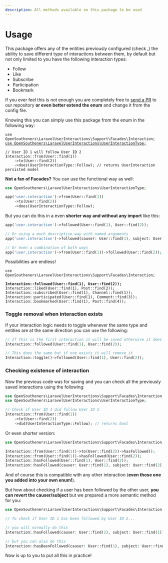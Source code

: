 ```yaml
---
description: All methods available on this package to be used
---
```


# Usage

This package offers any of the entities previously configured (check [.](./ "mention")) the ability to save different type of interactions between them, by default but not only limited to you have the following interaction types:

* Follow
* Like
* Subscribe
* Participation
* Bookmark

If you ever feel this is not enough you are completely free to [send a PR](https://github.com/open-southeners/laravel-user-interactions/compare) to our repository **or even better extend the enum** and change it from the config file.

Knowing this you can simply use this package from the enum in the following way:

<pre class="language-php"><code class="lang-php">use OpenSoutheners\LaravelUserInteractions\Support\Facades\Interaction;
<a data-footnote-ref href="#user-content-fn-1">use OpenSoutheners\LaravelUserInteractions\UserInteractionType;</a>

// User ID 1 will follow User ID 2
Interaction::from(User::find(1))
    ->to(User::find(2))
    ->does(UserInteractionType::Follow); // returns UserInteraction persisted model
</code></pre>

**Not a fan of Facades?** You can use the functional way as well:

```php
use OpenSoutheners\LaravelUserInteractions\UserInteractionType;

app('user.interaction')->from(User::find(1))
    ->to(User::find(2))
    ->does(UserInteractionType::Follow);
```

But you can do this in a even **shorter way and without any import** like this:

```php
app('user.interaction')->followed(User::find(1), User::find(2));

// Or using a much descriptive way with named arguments
app('user.interaction')->followed(causer: User::find(1), subject: User::find(2));

// Or even a combination of both ways
app('user.interaction')->from(User::find(1))->followed(User::find(2));
```

Possibilities are endless!

<pre class="language-php"><code class="lang-php">use OpenSoutheners\LaravelUserInteractions\Support\Facades\Interaction;

<strong>Interaction::followed(User::find(1), User::find(2));
</strong>Interaction::liked(User::find(1), Post::find(2));
Interaction::subscribed(User::find(1), Channel::find(1));
Interaction::participated(User::find(1), Comment::find(3));
Interaction::bookmarked(User::find(1), Post::find(4));
</code></pre>

### Toggle removal when interaction exists

If your interaction logic needs to toggle whenever the same type and entities are at the same direction you can use the following:

```php
// If this is the first interaction it will be saved otherwise it does nothing
Interaction::followed(User::find(1), User::find(2));

// This does the same but if one exists it will remove it
Interaction::toggle()->followed(User::find(1), User::find(2));
```

### Checking existence of interaction

Now the previous code was for saving and you can check all the previously saved interactions using the following:

```php
use OpenSoutheners\LaravelUserInteractions\Support\Facades\Interaction;
use OpenSoutheners\LaravelUserInteractions\UserInteractionType;

// Check if User ID 1 did follow User ID 2
Interaction::from(User::find(1))
    ->to(User::find(2))
    ->did(UserInteractionType::Follow); // returns bool
```

Or even shorter version:

```php
use OpenSoutheners\LaravelUserInteractions\Support\Facades\Interaction;

Interaction::from(User::find(1))->to(User::find(2))->hasFollowed();
Interaction::from(User::find(1))->hasFollowed(User::find(2));
Interaction::hasFollowed(User::find(1), User::find(2));
Interaction::hasFollowed(causer: User::find(1), subject: User::find(2));
```

And of course this is compatible with any other interaction (**even those one you added into your own enum!**).

But how about checking if a user has been followed by the other user, **you can revert the causer/subject** but we prepared a more semantic method for you:

```php
use OpenSoutheners\LaravelUserInteractions\Support\Facades\Interaction;

// To check if User ID 1 has been followed by User ID 2...

// you will normally do this
Interaction::hasFollowed(causer: User::find(2), subject: User::find(1));

// but you can also do this
Interaction::hasBeenFollowed(causer: User::find(1), subject: User::find(2));
```

Now is up to you to put all this in practice!

[^1]: This can very well be your previously configured enum for extended types
